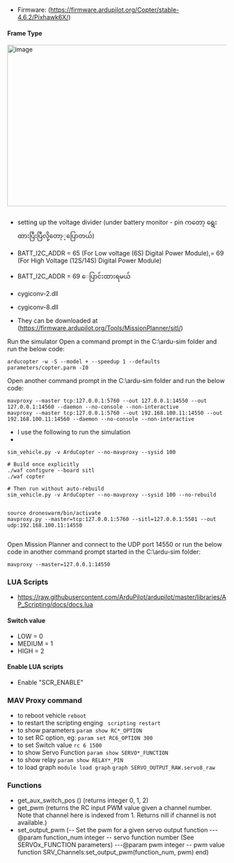 ###
- Firmware: (https://firmware.ardupilot.org/Copter/stable-4.6.2/Pixhawk6X/)

#### Frame Type

<img width="1183" height="371" alt="image" src="https://github.com/user-attachments/assets/73d698d5-8902-4fcb-83e9-ded8db0cc97c" />


###
- setting up the voltage divider (under battery monitor - pin ကတော့ ‌ရွေးထားပြီးပြီလို့တော့့ပြောတယ်)
- BATT_I2C_ADDR = 65 (For Low voltage (6S) Digital Power Module),= 69 (For High Voltage (12S/14S) Digital Power Module)
- BATT_I2C_ADDR = 69 ေပြာင်းထားရမယ်

- cygiconv-2.dll
- cygiconv-8.dll
- They can be downloaded at (https://firmware.ardupilot.org/Tools/MissionPlanner/sitl/)

Run the simulator
Open a command prompt in the C:\ardu-sim folder and run the below code:
```
arducopter -w -S --model + --speedup 1 --defaults parameters/copter.parm -I0
```
Open another command prompt in the C:\ardu-sim folder and run the below code:

```
mavproxy --master tcp:127.0.0.1:5760 --out 127.0.0.1:14550 --out 127.0.0.1:14560 --daemon --no-console --non-interactive
mavproxy --master tcp:127.0.0.1:5760 --out 192.168.100.11:14550 --out 192.168.100.11:14560 --daemon --no-console --non-interactive

```
- I use the following to run the simulation
- 
```
sim_vehicle.py -v ArduCopter --no-mavproxy --sysid 100

# Build once explicitly
./waf configure --board sitl
./waf copter

# Then run without auto-rebuild
sim_vehicle.py -v ArduCopter --no-mavproxy --sysid 100 --no-rebuild


source droneswarm/bin/activate
mavproxy.py --master=tcp:127.0.0.1:5760 --sitl=127.0.0.1:5501 --out udp:192.168.100.11:14550 


```

Open Mission Planner and connect to the UDP port 14550 or run the below code in another command prompt started in the C:\ardu-sim folder:

```
mavproxy --master=127.0.0.1:14550
```

### LUA Scripts
- https://raw.githubusercontent.com/ArduPilot/ardupilot/master/libraries/AP_Scripting/docs/docs.lua

#### Switch value
- LOW = 0
- MEDIUM = 1
- HIGH = 2
  

#### Enable LUA scripts
- Enable "SCR_ENABLE"

### MAV Proxy command

- to reboot vehicle
  ``` reboot ```
- to restart the scripting enging
  ``` scripting restart```
- to show parameters
  ```param show RC*_OPTION```
- to set RC option, eg:
  ```param set RC6_OPTION 300```
- to set Switch value 
  ```rc 6 1500 ```
- to show Servo Function
  ```param show SERVO*_FUNCTION ```
- to show relay
  ``` param show RELAY*_PIN ```
- to load graph
  ```module load graph```
  ```graph SERVO_OUTPUT_RAW.servo8_raw ```

### Functions
- get_aux_switch_pos () (returns integer 0, 1, 2)
- get_pwm (returns the RC input PWM value given a channel number. Note that channel here is indexed from 1. Returns nill if channel is not available.)
- set_output_pwm (-- Set the pwm for a given servo output function
---@param function_num integer -- servo function number (See SERVOx_FUNCTION parameters)
---@param pwm integer -- pwm value
function SRV_Channels:set_output_pwm(function_num, pwm) end)
  
